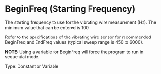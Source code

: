 # BeginFreq (Starting Frequency)

The starting frequency to use for the vibrating wire measurement (Hz). The minimum value that can be entered is 100.

Refer to the specifications of the vibrating wire sensor for recommended BeginFreq and EndFreq values (typical sweep range is 450 to 6000).

**NOTE:** Using a variable for BeginFreq will force the program to run in sequential mode.

Type: Constant or Variable
